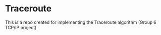 # Traceroute
This is a repo created for implementing the Traceroute algorithm (Group 6 TCP/IP project)
